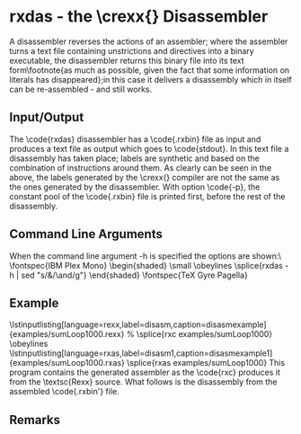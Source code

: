 # rxdas - the \crexx{} Disassembler

A disassembler reverses the actions of an assembler; where the
assembler turns a text file containing unstrictions and directives
into a binary executable, the disassembler returns this binary file
into its text form\footnote{as much as possible, given the fact that
  some information on literals has disappeared};in this case it
delivers a disassembly which in itself can be re-assembled - and still
works. 

## Input/Output

The \code{rxdas} disassembler has a \code{.rxbin} file as input and
produces a text file as output which goes to \code{stdout}. In this
text file a disassembly has taken place; labels are synthetic and
based on the combination of instructions around them. As clearly can
be seen in the above, the labels generated by the \crexx{} compiler
are not the same as the ones generated by the disassembler. With
option \code{-p}, the constant pool of the \code{.rxbin} file is
printed first, before the rest of the disassembly. 

## Command Line Arguments

When the command line argument -h is specified the options are shown:\\
\fontspec{IBM Plex Mono}
\begin{shaded}
  \small
  \obeylines \splice{rxdas -h | sed "s/&/\and/g"}
 \end{shaded}
 \fontspec{TeX Gyre Pagella}

## Example

 \lstinputlisting[language=rexx,label=disasm,caption=disasmexample]{examples/sumLoop1000.rexx}
 % \splice{rxc examples/sumLoop1000} \obeylines
 \lstinputlisting[language=rxas,label=disasm1,caption=disasmexample1]{examples/sumLoop1000.rxas}
 \splice{rxas examples/sumLoop1000}
This program contains the generated assembler as the \code{rxc}
produces it from the \textsc{Rexx} source. What follows is the
disassembly from the assembled \code{.rxbin'} file.
<!--  % \begin{figure}[p] -->
<!--  \includepdf{examples/disasm.pdf} -->
<!-- %   \label{fig:disasm} -->
<!-- % \end{figure} -->

<!-- \fussy -->

## Remarks

<!--  The zebra fanfold has the output of the disassembler; the procedure name, -->
<!--  \code{main}, is identical, but the first label generated by the -->
<!--  compiler, \code{l7dostart:} is called \code{lb_9} in the disassembler -->
<!--  output. This is of no consequence for a subsequent re-assembly and -->
<!--  execution of the program. -->

<!--  The instructions can be different due to the optimizations the -->
<!--  assembler performs. When the compiler has performed optimizations, -->
<!--  this is already visible in the \code{.rxas} file. -->

<!-- Also, the disassembler affixes the standard instruction documentation, -->
<!-- which is the same as generated by \code{rxas -i}, in a line comment -->
<!-- after the instructions.  -->
 
<!--  When stepping through a program using the \crexx{} Debugger (which is -->
<!--  mentioned in the next chapter), the disassembly is the most -->
<!--  representative record of what is in the \code{.rxbin} executable.  -->
